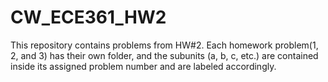 # CW_ECE361_HW2
This repository contains problems from HW#2. Each homework problem(1, 2, and 3) has their own folder, 
and the subunits (a, b, c, etc.) are contained inside its assigned problem number and are labeled accordingly.

